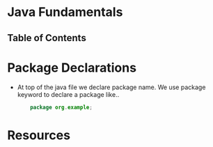 # Java Fundamentals

## Table of Contents

# Package Declarations

- At top of the java file we declare package name. We use package keyword to declare a package like..

  ```java
      package org.example;
  ```

# Resources

